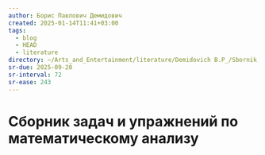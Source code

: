 ```yaml
---
author: Борис Павлович Демидович
created: 2025-01-14T11:41+03:00
tags:
  - blog
  - HEAD
  - literature
directory: ~/Arts_and_Entertainment/literature/Demidovich B.P_/Sbornik zadach i uprazhnienii po matiematichieskomu analizu (2372)/"
sr-due: 2025-09-20
sr-interval: 72
sr-ease: 243
---
```


# Сборник задач и упражнений по математическому анализу
